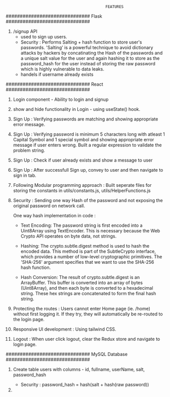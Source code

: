                                                 FEATURES

##############################
Flask
##############################

1. /signup API
   - used to sign up users.
   - Security : Performs Salting + hash function to store user's passwords. 'Salting' is a powerful technique to avoid dictionary attacks by hackers by concatinating the Hash of the passwords and a unique salt value for the user and again hashing it to store as the password_hash for the user instead of storing the raw password which is highly vulnerable to data leaks.
   - handels if username already exists

##############################
React
##############################

1. Login component - Ability to login and signup
2. show and hide functionality in Login - using useState() hook.
3. Sign Up : Verifying passwords are matching and showing appropriate error message.
4. Sign Up : Verifying password is minimum 5 characters long with atleast 1 Capital Symbol and 1 special symbol and showing appropriate error message if user enters wrong. Built a regular expression to validate the problem string.
5. Sign Up : Check if user already exists and show a message to user
6. Sign Up : After successfull Sign up, convey to user and then navigate to sign in tab.
7. Following Modular programming approach : Built seperate files for storing the constants in utils/constants.js, utils/HelperFunctions.js
8. Security : Sending one way Hash of the password and not exposing the original password on network call.

   One way hash implementation in code :

   - Text Encoding: The password string is first encoded into a Uint8Array using TextEncoder. This is necessary because the Web Crypto API operates on byte data, not strings.

   - Hashing: The crypto.subtle.digest method is used to hash the encoded data. This method is part of the SubtleCrypto interface, which provides a number of low-level cryptographic primitives. The 'SHA-256' argument specifies that we want to use the SHA-256 hash function.

   - Hash Conversion: The result of crypto.subtle.digest is an ArrayBuffer. This buffer is converted into an array of bytes (Uint8Array), and then each byte is converted to a hexadecimal string. These hex strings are concatenated to form the final hash string.

9. Protecting the routes : Users cannot enter Home page (ie. /home) without first logging it. If they try, they will automatically be re-routed to the login page.
10. Responsive UI development : Using tailwind CSS.
11. Logout : When user click logout, clear the Redux store and navigate to login page.

##############################
MySQL Database
##############################

1. Create table users with columns - id, fullname, userName, salt, password_hash

   - Security : password_hash = hash(salt + hash(raw password))

2.
